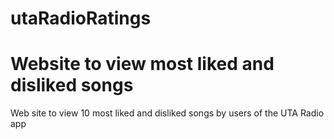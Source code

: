 # utaRadioRatings
Website to view most liked and disliked songs
=======
Web site to view 10 most liked and disliked songs by users of the UTA Radio app
